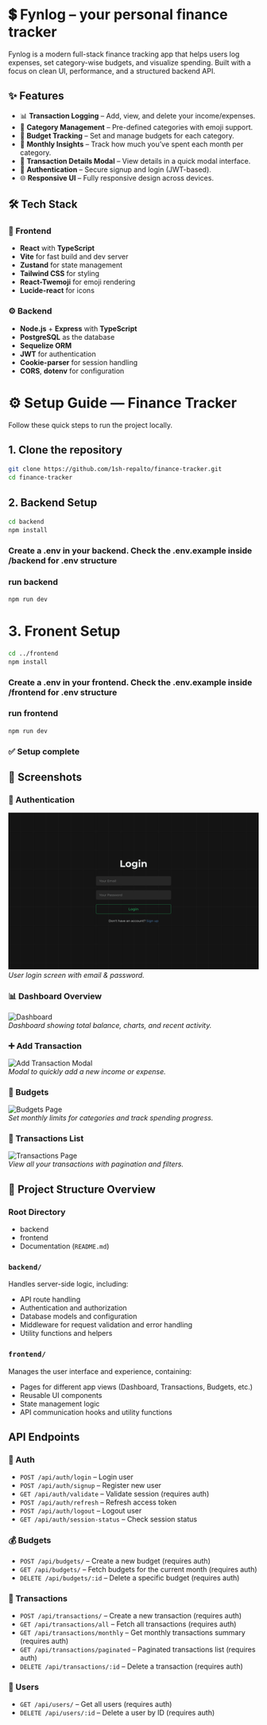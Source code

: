 # 💲 Fynlog – your personal finance tracker

Fynlog is a modern full-stack finance tracking app that helps users log expenses, set category-wise budgets, and visualize spending. Built with a focus on clean UI, performance, and a structured backend API.

## ✨ Features

- 📊 **Transaction Logging** – Add, view, and delete your income/expenses.
- 📁 **Category Management** – Pre-defined categories with emoji support.
- 🎯 **Budget Tracking** – Set and manage budgets for each category.
- 📅 **Monthly Insights** – Track how much you’ve spent each month per category.
- 🧾 **Transaction Details Modal** – View details in a quick modal interface.
- 🔐 **Authentication** – Secure signup and login (JWT-based).
- 🌐 **Responsive UI** – Fully responsive design across devices.
  

## 🛠️ Tech Stack

### 🧩 Frontend
- **React** with **TypeScript**
- **Vite** for fast build and dev server
- **Zustand** for state management
- **Tailwind CSS** for styling
- **React-Twemoji** for emoji rendering
- **Lucide-react** for icons

### ⚙️ Backend
- **Node.js** + **Express** with **TypeScript**
- **PostgreSQL** as the database
- **Sequelize ORM**
- **JWT** for authentication
- **Cookie-parser** for session handling
- **CORS**, **dotenv** for configuration

# ⚙️ Setup Guide — Finance Tracker

Follow these quick steps to run the project locally.

## 1. Clone the repository

```bash
git clone https://github.com/1sh-repalto/finance-tracker.git
cd finance-tracker
```

## 2. Backend Setup

```bash
cd backend
npm install
```

### Create a .env in your backend. Check the .env.example inside /backend for .env structure

### run backend

```bash
npm run dev
```

# 3. Fronent Setup

```bash
cd ../frontend
npm install
```

### Create a .env in your frontend. Check the .env.example inside /frontend for .env structure

### run frontend

```bash
npm run dev
```
### ✅ Setup complete

## 📸 Screenshots

### 🔐 Authentication

![Login Page](./screenshots/authLogin.png)  
*User login screen with email & password.*

### 📊 Dashboard Overview

![Dashboard](./screenshots/dashboard.png)  
*Dashboard showing total balance, charts, and recent activity.*

### ➕ Add Transaction

![Add Transaction Modal](./screenshots/add-transaction.png)  
*Modal to quickly add a new income or expense.*

### 📁 Budgets

![Budgets Page](./screenshots/budgets.png)  
*Set monthly limits for categories and track spending progress.*

### 📄 Transactions List

![Transactions Page](./screenshots/transactions.png)  
*View all your transactions with pagination and filters.*


## 📁 Project Structure Overview

### Root Directory
- backend
- frontend
- Documentation (`README.md`)

### `backend/`
Handles server-side logic, including:
- API route handling
- Authentication and authorization
- Database models and configuration
- Middleware for request validation and error handling
- Utility functions and helpers

### `frontend/`
Manages the user interface and experience, containing:
- Pages for different app views (Dashboard, Transactions, Budgets, etc.)
- Reusable UI components
- State management logic
- API communication hooks and utility functions


## API Endpoints

### 🔐 Auth
- `POST /api/auth/login` – Login user
- `POST /api/auth/signup` – Register new user
- `GET /api/auth/validate` – Validate session (requires auth)
- `POST /api/auth/refresh` – Refresh access token
- `POST /api/auth/logout` – Logout user
- `GET /api/auth/session-status` – Check session status

### 💰 Budgets
- `POST /api/budgets/` – Create a new budget (requires auth)
- `GET /api/budgets/` – Fetch budgets for the current month (requires auth)
- `DELETE /api/budgets/:id` – Delete a specific budget (requires auth)

### 💸 Transactions
- `POST /api/transactions/` – Create a new transaction (requires auth)
- `GET /api/transactions/all` – Fetch all transactions (requires auth)
- `GET /api/transactions/monthly` – Get monthly transactions summary (requires auth)
- `GET /api/transactions/paginated` – Paginated transactions list (requires auth)
- `DELETE /api/transactions/:id` – Delete a transaction (requires auth)

### 👤 Users
- `GET /api/users/` – Get all users (requires auth)
- `DELETE /api/users/:id` – Delete a user by ID (requires auth)

